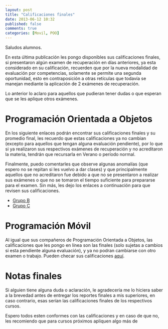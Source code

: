 ```yaml
---
layout: post
title: "Calificaciones finales"
date: 2013-06-12 10:32
published: false
comments: true
categories: [Movil, POO]
---
```


Saludos alumnos.

En esta última publicación les pongo disponibles sus calificaciones finales, si presentaron algún examen de recuperación en días anteriores, ya esta considerado en su calificación, recuerden que por la nueva modalidad de evaluación por competencias, solamente se permite una segunda oportunidad, esto en contraposición a otras retículas que todavía se manejan mediante la aplicación de 2 exámenes de recuperación.

Lo anterior lo aclaro para aquellos que pudieran tener dudas o que esperan que se les aplique otros exámenes.

<!-- more -->

# Programación Orientada a Objetos

En los siguiente enlaces podrán encontrar sus calificaciones finales y su promedio final, les recuerdo que estas calificaciones ya no cambian (excepto para aquellos que tengan alguna evaluación pendiente), por lo que si ya realizaron sus respectivos exámenes de recuperación y no acreditaron la materia, tendrán que recursarla en Verano o período normal.

Finalmente, puedo comentarles que observe algunas anomalías (que espero no se repitan si les vuelvo a dar clases) y que principalmente aquellos que no acreditaron fue debido a que no se presentaron a realizar sus exámenes o que no se tomaron el tiempo suficiente para prepararse para el examen. Sin más, les dejo los enlaces a continuación para que revisen sus calificaciones.

- [Grupo B]()
- [Grupo C]()

# Programación Móvil

Al igual que sus compañeros de Programación Orientada a Objetos, las calificaciones que les pongo en línea son las finales (solo sujetas a cambios si esta pendiente alguna evaluación), y ya no podran cambiarse con otro examen o trabajo. Pueden checar sus calificaciones [aquí]().

# Notas finales

Si alguien tiene alguna duda o aclaración, le agradecería me lo hiciera saber a la brevedad antes de entregar los reportes finales a mis superiores, en caso contrario, esas serían las calificaciones finales de los respectivos cursos.

Espero todos esten conformes con las calificaciones y en caso de que no, les recomiendo que para cursos próximos apliquen algo más de 